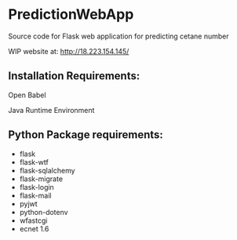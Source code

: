 # PredictionWebApp
Source code for Flask web application for predicting cetane number

WIP website at: http://18.223.154.145/

## Installation Requirements:
Open Babel

Java Runtime Environment

## Python Package requirements:
- flask
- flask-wtf
- flask-sqlalchemy
- flask-migrate
- flask-login
- flask-mail
- pyjwt
- python-dotenv
- wfastcgi
- ecnet 1.6
